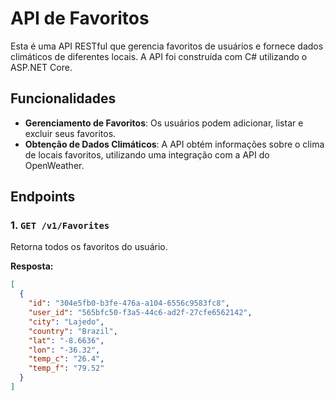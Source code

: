 # API de Favoritos

Esta é uma API RESTful que gerencia favoritos de usuários e fornece dados climáticos de diferentes locais. A API foi construída com C# utilizando o ASP.NET Core.

## Funcionalidades

- **Gerenciamento de Favoritos**: Os usuários podem adicionar, listar e excluir seus favoritos.
- **Obtenção de Dados Climáticos**: A API obtém informações sobre o clima de locais favoritos, utilizando uma integração com a API do OpenWeather.

## Endpoints

### 1. `GET /v1/Favorites`

Retorna todos os favoritos do usuário.

**Resposta:**

```json
[
  {
    "id": "304e5fb0-b3fe-476a-a104-6556c9583fc8",
    "user_id": "565bfc50-f3a5-44c6-ad2f-27cfe6562142",
    "city": "Lajedo",
    "country": "Brazil",
    "lat": "-8.6636",
    "lon": "-36.32",
    "temp_c": "26.4",
    "temp_f": "79.52"
  }
]
